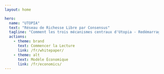 ```yaml
---
layout: home

hero:
  name: "UTOPIA"
  text: "Réseau de Richesse Libre par Consensus"
  tagline: "Comment les trois mécanismes centraux d'Utopia - Redémarrage Phénix, Consensus Régional et Nœuds de Prospérité - créent-ils un cycle de valeur durable ? Ce document révolutionnaire vous révélera la réponse et influencera profondément votre concept de richesse."
  actions:
    - theme: brand
      text: Commencer la Lecture
      link: /fr/whitepaper/
    - theme: alt
      text: Modèle Économique
      link: /fr/economics/
---
```


<ParticlesBackground />